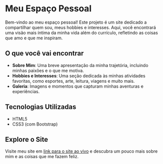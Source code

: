 # Meu Espaço Pessoal

Bem-vindo ao meu espaço pessoal! Este projeto é um site dedicado a compartilhar quem sou, meus hobbies e interesses. Aqui, você encontrará uma visão mais íntima da minha vida além do currículo, refletindo as coisas que amo e que me inspiram.

## O que você vai encontrar

- **Sobre Mim**: Uma breve apresentação da minha trajetória, incluindo minhas paixões e o que me motiva.
- **Hobbies e Interesses**: Uma seção dedicada às minhas atividades favoritas, como esportes, arte, leitura, viagens e muito mais.
- **Galeria**: Imagens e momentos que capturam minhas aventuras e experiências.

## Tecnologias Utilizadas

- HTML5
- CSS3 (com Bootstrap)


## Explore o Site

Visite meu site em [link para o site ao vivo](#) e descubra um pouco mais sobre mim e as coisas que me fazem feliz.

